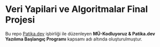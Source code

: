 # Veri Yapilari ve Algoritmalar Final Projesi

Bu repo [Patika.dev](https://app.patika.dev/) işbirliği ile düzenleyen **MÜ-Kodluyoruz & Patika.dev Yazılıma Başlangıç Programı** kapsamı adı altında oluşturulmuştur.
